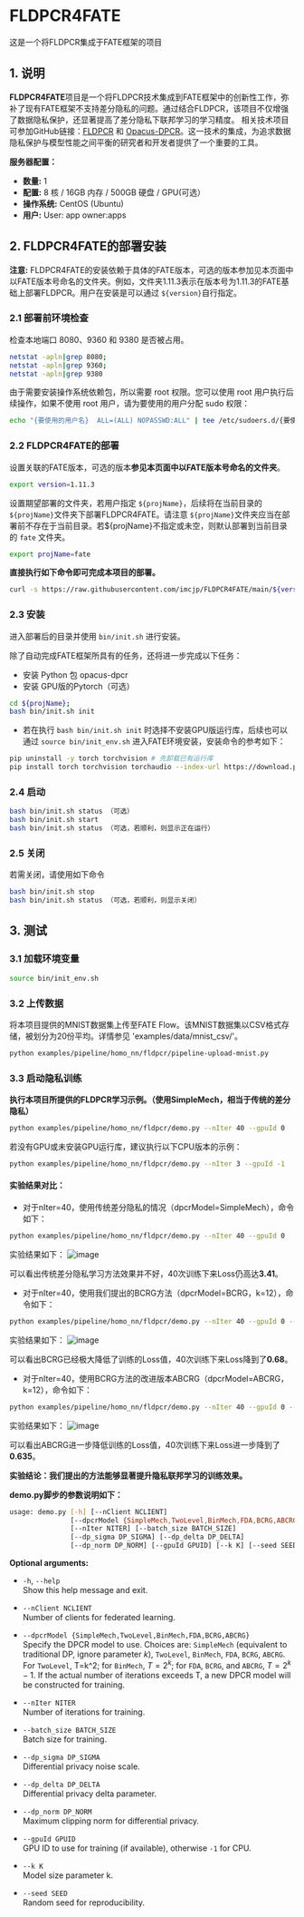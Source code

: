# FLDPCR4FATE
 这是一个将FLDPCR集成于FATE框架的项目

## 1. 说明

**FLDPCR4FATE**项目是一个将FLDPCR技术集成到FATE框架中的创新性工作，弥补了现有FATE框架不支持差分隐私的问题。通过结合FLDPCR，该项目不仅增强了数据隐私保护，还显著提高了差分隐私下联邦学习的学习精度。
相关技术项目可参加GitHub链接：[FLDPCR](https://github.com/imcjp/FLDPCR) 和 [Opacus-DPCR](https://github.com/imcjp/Opacus-DPCR)。这一技术的集成，为追求数据隐私保护与模型性能之间平衡的研究者和开发者提供了一个重要的工具。


**服务器配置：**

- **数量:** 1
- **配置:** 8 核 / 16GB 内存 / 500GB 硬盘 / GPU(可选）
- **操作系统:** CentOS (Ubuntu)
- **用户:** User: app owner:apps

## 2. FLDPCR4FATE的部署安装


**注意:** FLDPCR4FATE的安装依赖于具体的FATE版本，可选的版本参加见本页面中以FATE版本号命名的文件夹。例如，文件夹1.11.3表示在版本号为1.11.3的FATE基础上部署FLDPCR。用户在安装是可以通过 `${version}`自行指定。

### 2.1 部署前环境检查

检查本地端口 8080、9360 和 9380 是否被占用。

```bash
netstat -apln|grep 8080;
netstat -apln|grep 9360;
netstat -apln|grep 9380
```

由于需要安装操作系统依赖包，所以需要 root 权限。您可以使用 root 用户执行后续操作，如果不使用 root 用户，请为要使用的用户分配 sudo 权限：

```bash
echo "{要使用的用户名}  ALL=(ALL) NOPASSWD:ALL" | tee /etc/sudoers.d/{要使用的用户名}
```

### 2.2 FLDPCR4FATE的部署

设置关联的FATE版本，可选的版本**参见本页面中以FATE版本号命名的文件夹**。

```bash
export version=1.11.3
```

设置期望部署的文件夹，若用户指定 `${projName}`，后续将在当前目录的 `${projName}`文件夹下部署FLDPCR4FATE。请注意 `${projName}`文件夹应当在部署前不存在于当前目录。若${projName}不指定或未空，则默认部署到当前目录的 `fate` 文件夹。

```bash
export projName=fate
```

**直接执行如下命令即可完成本项目的部署。**

```bash
curl -s https://raw.githubusercontent.com/imcjp/FLDPCR4FATE/main/${version}/setup.sh | bash -s -- ${projName}
```

### 2.3 安装

进入部署后的目录并使用 `bin/init.sh` 进行安装。

除了自动完成FATE框架所具有的任务，还将进一步完成以下任务：

- 安装 Python 包 opacus-dpcr
- 安装 GPU版的Pytorch（可选）

```bash
cd ${projName};
bash bin/init.sh init
```

- 若在执行 `bash bin/init.sh init` 时选择不安装GPU版运行库，后续也可以通过 `source bin/init_env.sh` 进入FATE环境安装，安装命令的参考如下：

```bash
pip uninstall -y torch torchvision # 先卸载已有运行库
pip install torch torchvision torchaudio --index-url https://download.pytorch.org/whl/cu118 # 安装GPU版运行库
```

### 2.4 启动

```bash
bash bin/init.sh status （可选）
bash bin/init.sh start
bash bin/init.sh status （可选，若顺利，则显示正在运行）
```

### 2.5 关闭

若需关闭，请使用如下命令

```bash
bash bin/init.sh stop
bash bin/init.sh status （可选，若顺利，则显示关闭）
```


## 3. 测试
### 3.1 加载环境变量

```bash
source bin/init_env.sh
```

### 3.2 上传数据

将本项目提供的MNIST数据集上传至FATE Flow。该MNIST数据集以CSV格式存储，被划分为20份平均。详情参见 'examples/data/mnist_csv/'。

```bash
python examples/pipeline/homo_nn/fldpcr/pipeline-upload-mnist.py
```

### 3.3 启动隐私训练

**执行本项目所提供的FLDPCR学习示例。（使用SimpleMech，相当于传统的差分隐私）**

```bash
python examples/pipeline/homo_nn/fldpcr/demo.py --nIter 40 --gpuId 0
```

若没有GPU或未安装GPU运行库，建议执行以下CPU版本的示例：

```bash
python examples/pipeline/homo_nn/fldpcr/demo.py --nIter 3 --gpuId -1
```

#### 实验结果对比：

- 对于nIter=40，使用传统差分隐私的情况（dpcrModel=SimpleMech），命令如下：

```bash
python examples/pipeline/homo_nn/fldpcr/demo.py --nIter 40 --gpuId 0
```

实验结果如下：
![image](https://github.com/imcjp/FLDPCR4FATE/blob/main/assets/expResults/loss_SimpleMech.png)

可以看出传统差分隐私学习方法效果并不好，40次训练下来Loss仍高达**3.41**。

- 对于nIter=40，使用我们提出的BCRG方法（dpcrModel=BCRG，k=12），命令如下：

```bash
python examples/pipeline/homo_nn/fldpcr/demo.py --nIter 40 --gpuId 0 --dpcrModel BCRG --k 12
```

实验结果如下：
![image](https://github.com/imcjp/FLDPCR4FATE/blob/main/assets/expResults/loss_BCRG.png)

可以看出BCRG已经极大降低了训练的Loss值，40次训练下来Loss降到了**0.68**。


- 对于nIter=40，使用BCRG方法的改进版本ABCRG（dpcrModel=ABCRG，k=12），命令如下：

```bash
python examples/pipeline/homo_nn/fldpcr/demo.py --nIter 40 --gpuId 0 --dpcrModel ABCRG --k 12
```

实验结果如下：
![image](https://github.com/imcjp/FLDPCR4FATE/blob/main/assets/expResults/loss_ABCRG.png)

可以看出ABCRG进一步降低训练的Loss值，40次训练下来Loss进一步降到了**0.635**。

**实验结论：我们提出的方法能够显著提升隐私联邦学习的训练效果。**

**demo.py脚步的参数说明如下：**

```bash
usage: demo.py [-h] [--nClient NCLIENT]
               [--dpcrModel {SimpleMech,TwoLevel,BinMech,FDA,BCRG,ABCRG}]
               [--nIter NITER] [--batch_size BATCH_SIZE]
               [--dp_sigma DP_SIGMA] [--dp_delta DP_DELTA]
               [--dp_norm DP_NORM] [--gpuId GPUID] [--k K] [--seed SEED]
```

**Optional arguments:**
- `-h`, `--help`  
  Show this help message and exit.

- `--nClient NCLIENT`  
  Number of clients for federated learning.

- `--dpcrModel {SimpleMech,TwoLevel,BinMech,FDA,BCRG,ABCRG}`  
  Specify the DPCR model to use. Choices are: `SimpleMech` (equivalent to traditional DP, ignore parameter $k$), `TwoLevel`, `BinMech`, `FDA`, `BCRG`, `ABCRG`. For `TwoLevel`, T=k^2; for `BinMech`, $T=2^k$; for `FDA`, `BCRG`, and `ABCRG`, $T=2^k-1$. If the actual number of iterations exceeds T, a new DPCR model will be constructed for training.

- `--nIter NITER`  
  Number of iterations for training.

- `--batch_size BATCH_SIZE`  
  Batch size for training.

- `--dp_sigma DP_SIGMA`  
  Differential privacy noise scale.

- `--dp_delta DP_DELTA`  
  Differential privacy delta parameter.

- `--dp_norm DP_NORM`  
  Maximum clipping norm for differential privacy.

- `--gpuId GPUID`  
  GPU ID to use for training (if available), otherwise `-1` for CPU.

- `--k K`  
  Model size parameter k.

- `--seed SEED`  
  Random seed for reproducibility.

